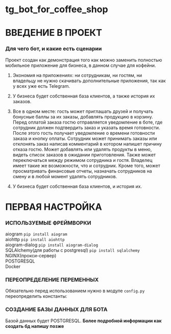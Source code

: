 # tg_bot_for_coffee_shop

# ВВЕДЕНИЕ В ПРОЕКТ
### Для чего бот, и какие есть сценарии
Проект создан как демонстрация того как можно заменить полностью мобильное приложение для бизнеса, в данном случае для кофейни.

1) Экономия на приложениях: ни сотрудникам, ни гостям, ни владельцу не нужно скачивать дополнительные приложения, так как у всех уже есть Telegram.

2) У бизнеса будет собственная база клиентов, а также история их заказов.

3) Все в одном месте: гость может приглашать друзей и получать бонусные баллы за их заказы, добавлять продукцию в корзину. Перед оплатой заказа гостю отправляется уведомление в боте, где сотрудник должен подтвердить заказ и указать время готовности. После этого гость получает уведомление о времени готовности заказа и кнопку оплаты.
Сотрудник может принимать заказы или отклонять заказ написав комментарий в котором напишет причину отказа гостю.
Может добавлять или удалять продукты в меню, видеть список заказов в ожидании приготовления. Также может переключаться между режимом сотрудника и гостя.
Владелец имеет такие же возможности, что и сотрудник. Кроме того, может просматривать финансовые отчеты, назначать сотрудников на смену и в любой момент удалять сотрудников.

3) У бизнеса будет собственная база клиентов, и история их.

# ПЕРВАЯ НАСТРОЙКА

### ИСПОЛЬЗУЕМЫЕ ФРЕЙМВОРКИ
aiogram `pip install aiogram`\
aiohttp `pip install aiohttp`\
aiogram-dialog `pip install aiogram-dialog`\
SQLAlchemy(для работы с postgresql) `pip install sqlalchemy`\
NGINX(прокси-сервер)\
POSTGRESQL\
Docker


### ПЕРЕОПРЕДЕЛЕНИЕ ПЕРЕМЕННЫХ
Обязательно перед использованием нужно в модуле `config.py` переопределить константы:

### СОЗДАНИЕ БАЗЫ ДАННЫХ ДЛЯ БОТА

Базой данных будет POSTGRESQL. **Более подробной информации как создать бд напишу позже**